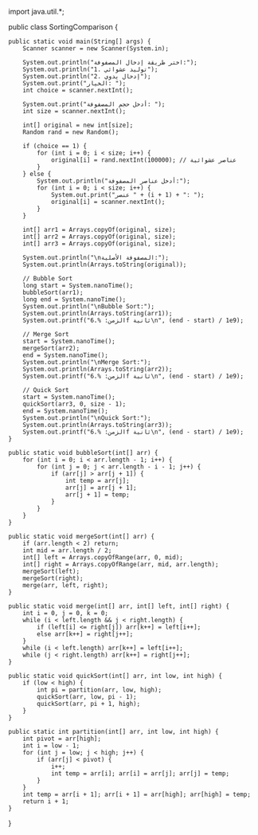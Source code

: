 import java.util.*;

public class SortingComparison {

    public static void main(String[] args) {
        Scanner scanner = new Scanner(System.in);

        System.out.println("اختر طريقة إدخال المصفوفة:");
        System.out.println("1. توليد عشوائي");
        System.out.println("2. إدخال يدوي");
        System.out.print("الخيار: ");
        int choice = scanner.nextInt();

        System.out.print("أدخل حجم المصفوفة: ");
        int size = scanner.nextInt();

        int[] original = new int[size];
        Random rand = new Random();

        if (choice == 1) {
            for (int i = 0; i < size; i++) {
                original[i] = rand.nextInt(100000); // عناصر عشوائية
            }
        } else {
            System.out.println("أدخل عناصر المصفوفة:");
            for (int i = 0; i < size; i++) {
                System.out.print("عنصر " + (i + 1) + ": ");
                original[i] = scanner.nextInt();
            }
        }

        int[] arr1 = Arrays.copyOf(original, size);
        int[] arr2 = Arrays.copyOf(original, size);
        int[] arr3 = Arrays.copyOf(original, size);

        System.out.println("\nالمصفوفة الأصلية:");
        System.out.println(Arrays.toString(original));

        // Bubble Sort
        long start = System.nanoTime();
        bubbleSort(arr1);
        long end = System.nanoTime();
        System.out.println("\nBubble Sort:");
        System.out.println(Arrays.toString(arr1));
        System.out.printf("الزمن: %.6f ثانية\n", (end - start) / 1e9);

        // Merge Sort
        start = System.nanoTime();
        mergeSort(arr2);
        end = System.nanoTime();
        System.out.println("\nMerge Sort:");
        System.out.println(Arrays.toString(arr2));
        System.out.printf("الزمن: %.6f ثانية\n", (end - start) / 1e9);

        // Quick Sort
        start = System.nanoTime();
        quickSort(arr3, 0, size - 1);
        end = System.nanoTime();
        System.out.println("\nQuick Sort:");
        System.out.println(Arrays.toString(arr3));
        System.out.printf("الزمن: %.6f ثانية\n", (end - start) / 1e9);
    }

    public static void bubbleSort(int[] arr) {
        for (int i = 0; i < arr.length - 1; i++) {
            for (int j = 0; j < arr.length - i - 1; j++) {
                if (arr[j] > arr[j + 1]) {
                    int temp = arr[j];
                    arr[j] = arr[j + 1];
                    arr[j + 1] = temp;
                }
            }
        }
    }

    public static void mergeSort(int[] arr) {
        if (arr.length < 2) return;
        int mid = arr.length / 2;
        int[] left = Arrays.copyOfRange(arr, 0, mid);
        int[] right = Arrays.copyOfRange(arr, mid, arr.length);
        mergeSort(left);
        mergeSort(right);
        merge(arr, left, right);
    }

    public static void merge(int[] arr, int[] left, int[] right) {
        int i = 0, j = 0, k = 0;
        while (i < left.length && j < right.length) {
            if (left[i] <= right[j]) arr[k++] = left[i++];
            else arr[k++] = right[j++];
        }
        while (i < left.length) arr[k++] = left[i++];
        while (j < right.length) arr[k++] = right[j++];
    }

    public static void quickSort(int[] arr, int low, int high) {
        if (low < high) {
            int pi = partition(arr, low, high);
            quickSort(arr, low, pi - 1);
            quickSort(arr, pi + 1, high);
        }
    }

    public static int partition(int[] arr, int low, int high) {
        int pivot = arr[high];
        int i = low - 1;
        for (int j = low; j < high; j++) {
            if (arr[j] < pivot) {
                i++;
                int temp = arr[i]; arr[i] = arr[j]; arr[j] = temp;
            }
        }
        int temp = arr[i + 1]; arr[i + 1] = arr[high]; arr[high] = temp;
        return i + 1;
    }
}
